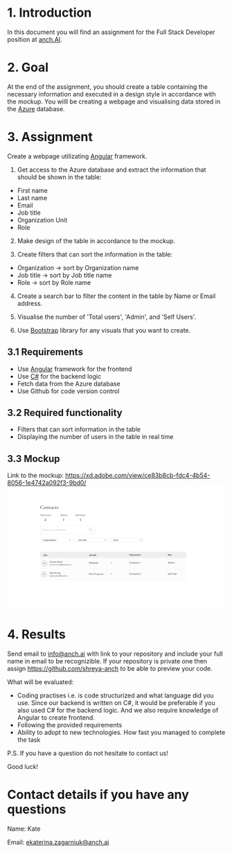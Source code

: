 # 1. Introduction
In this document you will find an assignment for the Full Stack Developer position at [anch.AI](https://anch.ai/).
# 2. Goal
At the end of the assignment, you should create a table containing the necessary information and executed in a design style in accordance with the mockup. You willl be creating a webpage and visualising data stored in the [Azure](https://azure.microsoft.com/) database.
# 3. Assignment
Create a webpage utilizating [Angular](https://angular.io/) framework.

1. Get access to the Azure database and extract the information that should be shown in the table:
- First name
- Last name 
- Email
- Job title
- Organization Unit
- Role

2. Make design of the table in accordance to the mockup.

3. Create filters that can sort the information in the table:
- Organization -> sort by Organization name
- Job title -> sort by Job title name
- Role -> sort by Role name

4. Create a search bar to filter the content in the table by Name or Email address.

5. Visualise the number of 'Total users', 'Admin', and 'Self Users'.

6. Use [Bootstrap](https://getbootstrap.com/) library for any visuals that you want to create.
## 3.1 Requirements
- Use [Angular](https://angular.io/) framework for the frontend
- Use [C#](https://docs.microsoft.com/) for the backend logic
- Fetch data from the Azure database
- Use Github for code version control
## 3.2 Required functionality
- Filters that can sort information in the table
- Displaying the number of users in the table in real time
## 3.3 Mockup
Link to the mockup: https://xd.adobe.com/view/ce83b8cb-fdc4-4b54-8056-1e4742a092f3-9bd0/
![](https://github.com/shreya-anch/Fullstack_assignment/blob/main/Contacts%20mockup.png)
# 4. Results
Send email to info@anch.ai with link to your repository and include your full name in email to be recognizible. If your repository is private one then assign https://github.com/shreya-anch to be able to preview your code.

What will be evaluated:

- Coding practises i.e. is code structurized and what language did you use. Since our backend is written on C#, it would be preferable if you also used C# for the backend logic. And we also require knowledge of Angular to create frontend.
- Following the provided requirements
- Ability to adopt to new technologies. How fast you managed to complete the task

P.S. If you have a question do not hesitate to contact us!

Good luck!

# Contact details if you have any questions
Name: Kate

Email: ekaterina.zagarniuk@anch.ai
